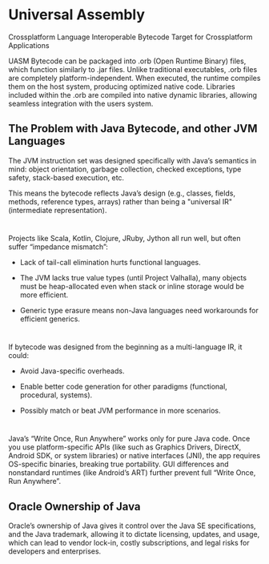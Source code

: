 # Universal Assembly
Crossplatform Language Interoperable Bytecode Target for Crossplatform Applications

UASM Bytecode can be packaged into .orb (Open Runtime Binary) files, which function similarly to .jar files. Unlike traditional executables, .orb files are completely platform-independent. When executed, the runtime compiles them on the host system, producing optimized native code. Libraries included within the .orb are compiled into native dynamic libraries, allowing seamless integration with the users system.

## The Problem with Java Bytecode, and other JVM Languages

The JVM instruction set was designed specifically with Java’s semantics in mind: object orientation, garbage collection, checked exceptions, type safety, stack-based execution, etc.

This means the bytecode reflects Java’s design (e.g., classes, fields, methods, reference types, arrays) rather than being a "universal IR" (intermediate representation).

#

Projects like Scala, Kotlin, Clojure, JRuby, Jython all run well, but often suffer “impedance mismatch”:

- Lack of tail-call elimination hurts functional languages.

- The JVM lacks true value types (until Project Valhalla), many objects must be heap-allocated even when stack or inline storage would be more efficient.

- Generic type erasure means non-Java languages need workarounds for efficient generics.

#

If bytecode was designed from the beginning as a multi-language IR, it could:
  
- Avoid Java-specific overheads.

- Enable better code generation for other paradigms (functional, procedural, systems).

- Possibly match or beat JVM performance in more scenarios.

#

Java’s “Write Once, Run Anywhere” works only for pure Java code. Once you use platform-specific APIs (like such as Graphics Drivers, DirectX, Android SDK, or system libraries) or native interfaces (JNI), the app requires OS-specific binaries, breaking true portability. GUI differences and nonstandard runtimes (like Android’s ART) further prevent full “Write Once, Run Anywhere”.

## Oracle Ownership of Java

Oracle’s ownership of Java gives it control over the Java SE specifications, and the Java trademark, allowing it to dictate licensing, updates, and usage, which can lead to vendor lock-in, costly subscriptions, and legal risks for developers and enterprises.
